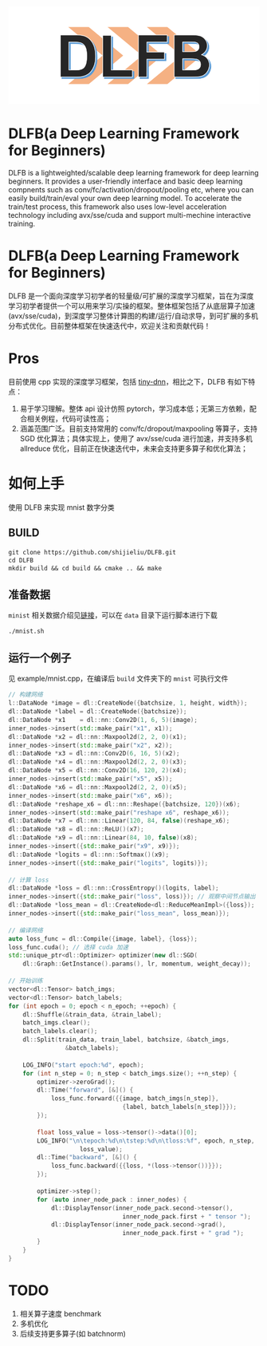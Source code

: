 ![](./DLFB.png)
# DLFB(a Deep Learning Framework for Beginners)
DLFB is a lightweighted/scalable deep learning framework for deep learning beginners. It provides a user-friendly interface and basic deep learning compnents such as conv/fc/activation/dropout/pooling etc, where you can easily build/train/eval your own deep learning model. To accelerate the train/test process, this framework also uses low-level acceleration technology including avx/sse/cuda and support multi-mechine interactive training.

# DLFB(a Deep Learning Framework for Beginners)
DLFB 是一个面向深度学习初学者的轻量级/可扩展的深度学习框架，旨在为深度学习初学者提供一个可以用来学习/实操的框架。整体框架包括了从底层算子加速(avx/sse/cuda)，到深度学习整体计算图的构建/运行/自动求导，到可扩展的多机分布式优化。目前整体框架在快速迭代中，欢迎关注和贡献代码！
# Pros
目前使用 cpp 实现的深度学习框架，包括 [tiny-dnn](https://github.com/tiny-dnn/tiny-dnn)，相比之下，DLFB 有如下特点：
1. 易于学习理解。整体 api 设计仿照 pytorch，学习成本低；无第三方依赖，配合相关例程，代码可读性高；
2. 涵盖范围广泛。目前支持常用的 conv/fc/dropout/maxpooling 等算子，支持 SGD 优化算法；具体实现上，使用了 avx/sse/cuda 进行加速，并支持多机 allreduce 优化，目前正在快速迭代中，未来会支持更多算子和优化算法；

# 如何上手
使用 DLFB 来实现 mnist 数字分类
## BUILD
```
git clone https://github.com/shijieliu/DLFB.git
cd DLFB
mkdir build && cd build && cmake .. && make
```
## 准备数据
`minist` 相关数据介绍见[链接](http://yann.lecun.com/exdb/mnist/)，可以在 `data` 目录下运行脚本进行下载
``` shell
./mnist.sh
```
## 运行一个例子
见 example/mnist.cpp，在编译后 `build` 文件夹下的 `mnist` 可执行文件
``` cpp
// 构建网络
l::DataNode *image = dl::CreateNode({batchsize, 1, height, width});
dl::DataNode *label = dl::CreateNode({batchsize});
dl::DataNode *x1    = dl::nn::Conv2D(1, 6, 5)(image);
inner_nodes->insert(std::make_pair("x1", x1));
dl::DataNode *x2 = dl::nn::Maxpool2d(2, 2, 0)(x1);
inner_nodes->insert(std::make_pair("x2", x2));
dl::DataNode *x3 = dl::nn::Conv2D(6, 16, 5)(x2);
dl::DataNode *x4 = dl::nn::Maxpool2d(2, 2, 0)(x3);
dl::DataNode *x5 = dl::nn::Conv2D(16, 120, 2)(x4);
inner_nodes->insert(std::make_pair("x5", x5));
dl::DataNode *x6 = dl::nn::Maxpool2d(2, 2, 0)(x5);
inner_nodes->insert(std::make_pair("x6", x6));
dl::DataNode *reshape_x6 = dl::nn::Reshape({batchsize, 120})(x6);
inner_nodes->insert(std::make_pair("reshape x6", reshape_x6));
dl::DataNode *x7 = dl::nn::Linear(120, 84, false)(reshape_x6);
dl::DataNode *x8 = dl::nn::ReLU()(x7);
dl::DataNode *x9 = dl::nn::Linear(84, 10, false)(x8);
inner_nodes->insert({std::make_pair("x9", x9)});
dl::DataNode *logits = dl::nn::Softmax()(x9);
inner_nodes->insert({std::make_pair("logits", logits)});

// 计算 loss
dl::DataNode *loss = dl::nn::CrossEntropy()(logits, label);
inner_nodes->insert({std::make_pair("loss", loss)}); // 观察中间节点输出
dl::DataNode *loss_mean = dl::CreateNode<dl::ReduceMeanImpl>({loss});
inner_nodes->insert({std::make_pair("loss_mean", loss_mean)});

// 编译网络
auto loss_func = dl::Compile({image, label}, {loss});
loss_func.cuda(); // 选择 cuda 加速
std::unique_ptr<dl::Optimizer> optimizer(new dl::SGD(
    dl::Graph::GetInstance().params(), lr, momentum, weight_decay));

// 开始训练
vector<dl::Tensor> batch_imgs;
vector<dl::Tensor> batch_labels;
for (int epoch = 0; epoch < n_epoch; ++epoch) {
    dl::Shuffle(&train_data, &train_label);
    batch_imgs.clear();
    batch_labels.clear();
    dl::Split(train_data, train_label, batchsize, &batch_imgs,
                &batch_labels);

    LOG_INFO("start epoch:%d", epoch);
    for (int n_step = 0; n_step < batch_imgs.size(); ++n_step) {
        optimizer->zeroGrad();
        dl::Time("forward", [&]() {
            loss_func.forward({{image, batch_imgs[n_step]},
                                {label, batch_labels[n_step]}});
        });

        float loss_value = loss->tensor()->data()[0];
        LOG_INFO("\n\tepoch:%d\n\tstep:%d\n\tloss:%f", epoch, n_step,
                    loss_value);
        dl::Time("backward", [&]() {
            loss_func.backward({{loss, *(loss->tensor())}});
        });

        optimizer->step();
        for (auto inner_node_pack : inner_nodes) {
            dl::DisplayTensor(inner_node_pack.second->tensor(),
                                inner_node_pack.first + " tensor ");
            dl::DisplayTensor(inner_node_pack.second->grad(),
                                inner_node_pack.first + " grad ");
        }
    }
}
```

# TODO
1. 相关算子速度 benchmark
2. 多机优化
3. 后续支持更多算子(如 batchnorm)
